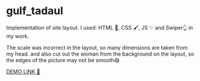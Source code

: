 # gulf_tadaul

Implementation of site layout. 
I used: HTML 📰, CSS 🖌, JS ✨ and Swiper👆 in my work.

The scale was incorrect in the layout, so many dimensions are taken from my head.
and also cut out the woman from the background on the layout, so the edges of the picture may not be smooth😅

[DEMO LINK 🚀](https://andrii-stiebalov.github.io/gulf_tadaul/)
